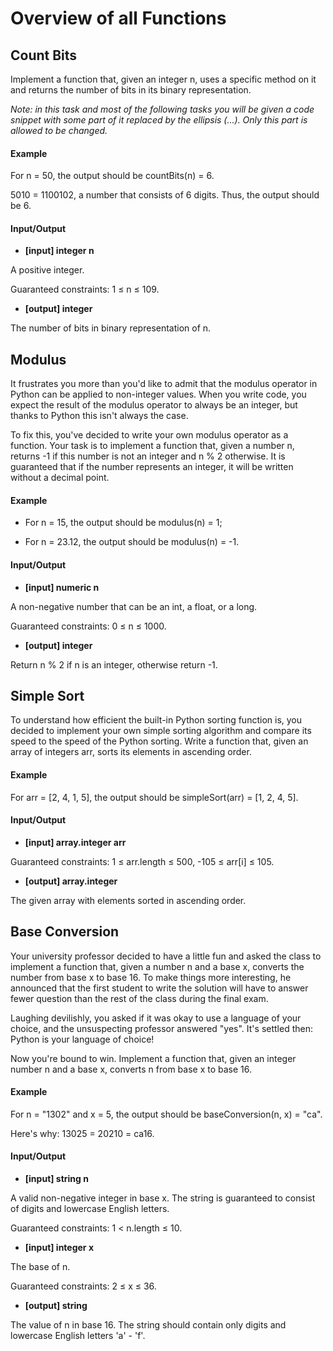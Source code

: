 # Overview of all Functions

## Count Bits

Implement a function that, given an integer n, uses a specific method on it and returns the number of bits in its binary representation.

*Note: in this task and most of the following tasks you will be given a code snippet with some part of it replaced by the ellipsis (...). Only this part is allowed to be changed.*

#### Example

For n = 50, the output should be
countBits(n) = 6.

5010 = 1100102, a number that consists of 6 digits. Thus, the output should be 6.

#### Input/Output

* **[input] integer n**

A positive integer.

Guaranteed constraints:
1 ≤ n ≤ 109.

* **[output] integer**

The number of bits in binary representation of n.

## Modulus

It frustrates you more than you'd like to admit that the modulus operator in Python can be applied to non-integer values. When you write code, you expect the result of the modulus operator to always be an integer, but thanks to Python this isn't always the case.

To fix this, you've decided to write your own modulus operator as a function. Your task is to implement a function that, given a number n, returns -1 if this number is not an integer and n % 2 otherwise. It is guaranteed that if the number represents an integer, it will be written without a decimal point.

#### Example

* For n = 15, the output should be
  modulus(n) = 1;

* For n = 23.12, the output should be
  modulus(n) = -1.

#### Input/Output

* **[input] numeric n**

A non-negative number that can be an int, a float, or a long.

Guaranteed constraints:
0 ≤ n ≤ 1000.

* **[output] integer**

Return n % 2 if n is an integer, otherwise return -1.

## Simple Sort

To understand how efficient the built-in Python sorting function is, you decided to implement your own simple sorting algorithm and compare its speed to the speed of the Python sorting. Write a function that, given an array of integers arr, sorts its elements in ascending order.

#### Example

For arr = [2, 4, 1, 5], the output should be
simpleSort(arr) = [1, 2, 4, 5].

#### Input/Output

* **[input] array.integer arr**

Guaranteed constraints:
1 ≤ arr.length ≤ 500,
-105 ≤ arr[i] ≤ 105.

* **[output] array.integer**

The given array with elements sorted in ascending order.

## Base Conversion

Your university professor decided to have a little fun and asked the class to implement a function that, given a number n and a base x, converts the number from base x to base 16. To make things more interesting, he announced that the first student to write the solution will have to answer fewer question than the rest of the class during the final exam.

Laughing devilishly, you asked if it was okay to use a language of your choice, and the unsuspecting professor answered "yes". It's settled then: Python is your language of choice!

Now you're bound to win. Implement a function that, given an integer number n and a base x, converts n from base x to base 16.

#### Example

For n = "1302" and x = 5, the output should be
baseConversion(n, x) = "ca".

Here's why:
13025 = 20210 = ca16.

#### Input/Output

* **[input] string n**

A valid non-negative integer in base x. The string is guaranteed to consist of digits and lowercase English letters.

Guaranteed constraints:
1 < n.length ≤ 10.

* **[input] integer x**

The base of n.

Guaranteed constraints:
2 ≤ x ≤ 36.

* **[output] string**

The value of n in base 16. The string should contain only digits and lowercase English letters 'a' - 'f'.

